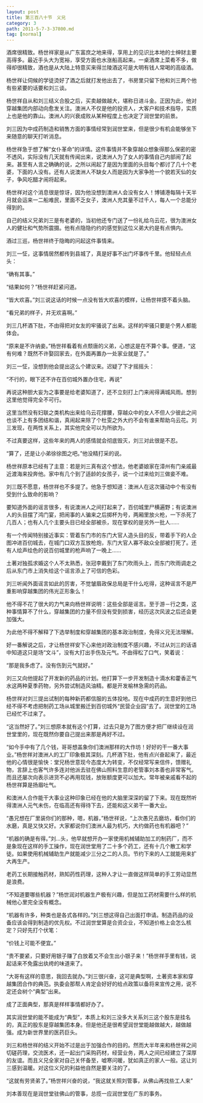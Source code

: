```yaml
---
layout: post
title: 第三百八十节　义兄
category: 3
path: 2011-5-7-3-37800.md
tag: [normal]
---
```


酒席很精致。杨世祥家是从广东富庶之地来得，享用上的见识比本地的士绅财主要高得多。最近手头大为宽裕，享受方面也水涨船高起来。一桌酒席上菜肴不多，做得却很精致，酒也是从大陆上特意买来得兰陵酒这可是大明有钱人常喝的高级酒。

杨世祥让伺候的学徒烫好了酒之后就打发他出去了，书房里只留下他和刘三两个他有些紧要的话要和刘三谈。

杨世祥自从和刘三结义合股之后，买卖越做越大，堪称日进斗金。正因为此，他对穿越集团内部动向愈发关注。澳洲人不仅是他的投资人，大客户和技术指导，实质上也是他的靠山。澳洲人的兴衰成败从某种程度上也决定了润世堂的前景。

刘三因为中成药制造和销售方面的事情经常到润世堂来，但是很少有机会能够坐下来随意的聊天打听消息。

杨世祥急于想了解“女仆革命”的详情。这件事情并不象穿越众想象得那么保密的密不透风，实际没有几天就有传闻出来，说澳洲人为了女人的事情自己内部闹了起来。甚至有人言之确确的说，之所以闹起了是因为里面的头目每个都讨了几十个老婆，下面的人没有。还有人说澳洲人不缺女人而是因为大家争抢一个貌若天仙的女子，争风吃醋才闹将起来。

杨世祥对这个消息很是惊讶，因为他没想到澳洲人会没有女人！博铺港每隔十天半月就会运来一二船难民，里面不乏女子，澳洲人充其量不过千人，每人一个总能分得到的。

自己的结义兄弟刘三是有老婆的，当初他还专门送了一份礼给乌云花，很为澳洲女人的健壮和气势所震摄。他有点隐隐约约的感觉到这位义弟大约是有点惧内。

酒过三巡，杨世祥终于隐晦的问起这件事情来。

刘三一怔，这事情居然都传到县城了，真是好事不出门坏事传千里。他轻轻点点头：

“确有其事。”

“结果如何？”杨世祥赶紧问道。

“皆大欢喜。”刘三说这话的时候一点没有皆大欢喜的模样，让杨世祥摸不着头脑。

“看兄弟的样子，并无欢喜啊。”

刘三几杯酒下肚，不由得把对女友的牢骚说了出来。这样的牢骚只要是个男人都能体会。

“原来是不许纳妾。”杨世祥看着有点颓唐的义弟，心想这是在不算个事。便道，“这有何难？既然不许娶回家去，在外面再置办一处家业就是了。”

刘三一怔，没想到他会提出这么个建议来。迟疑了下才摇摇头：

“不行的，眼下还不许在百仞城外置办住宅，再说”

再说这种胆大妄为之事要是给老婆知道了，还不立刻打上门来闹得满城风雨。想到这里他觉得完全不可行。

这里当然没有妇联之类机构出来给乌云花撑腰，穿越众中的女人不但人少彼此之间也谈不上有多团结和谐，真闹起来除了个杜雯之外大约不会有谁来帮助乌云花。刘三发现，在两性关系上，其实他完全可以为所欲为。

不过真要这样，这些年来的两人的感情就会彻底毁灭，刘三对此很是不忍。

“算了，还是让小弟徐徐图之吧。”他没精打采的说。

杨世祥原本已经有了主意：若是刘三真有这个想法，他老婆娘家在漳州有门亲戚最近渡海来投奔他。家中有几个到了适龄的女孩子，说一个过来给刘三做妾不难。

刘三既不愿意，杨世祥也不多提了。他急于想知道：澳洲人在这次骚动中个有没有受到什么致命的影响？

要知道外面的谣言很多，有说澳洲人之间打起来了，百仞城里尸横遍野；有说澳洲人的头目摆了鸿门宴，把闹事的人骗来之后掷杯为号，两厢里放火枪，一下杀死了几百人；也有人几个主要头目已经全部被杀，现在掌权的是另外一批人……

有一个传闻特别接近事实：管着东门市的东门大官人造头目的反，带着手下的人企图冲进百仞城去，在城门口双方互放枪炮，东门大官人寡不敌众全部被打死了。还有人绘声绘色的说百仞城里的枪声响了一晚上……

土著对独孤求婚这个人不太熟悉，张冠李戴到了东门吹雨头上，而东门吹雨调走之后从东门市上消失给这个谣言添上了可信的色彩。

刘三听闻外面谣言如此的厉害，不觉皱眉政保总局是干什么吃得，这种谣言不是严重影响穿越集团的伟光正形象么！

他不得不花了很大的力气来向杨世祥说明：这些全部是谣言。至于游－行之类，这种事情算不了什么，穿越集团的力量不但没有受到损害，经历这次风波之后还会更加强大。

为此他不得不解释了下选举制度和穿越集团的基本政治制度，免得义兄无法理解。

好一番解说之后，才让杨世祥安下心来他对政治制度不感兴趣，不过从刘三的话语中知道这只是场“文斗”，没有大打出手伤及元气。不由得松了口气，笑着说：

“那是我多虑了。没有伤到元气就好。”

刘三又向他提起了开发新的药品的计划。他打算下一步开发制造十滴水和藿香正气水这两种夏季药物，另外尝试制造风油精。都是开发榆林急需的药品。

杨世祥对刘三提出试制的每种新药都信服的五体投地。现在中成药的生意好到他已经不得不考虑把制药工场从城里搬迁到百仞城外“民营企业园”去了。润世堂的工场已经忙不过来了。

“这当然好了。”刘三想原本就有这个打算，过去只是为了图方便才把厂继续设在润世堂里的，现在既然你要自己提出来那是再好不过。

“如今手中有了几个钱，哥哥想盖象你们澳洲那样的大作坊！好好的干一番大事业。”杨世祥对澳洲人的工厂印象极其深刻。几杯酒下肚，他有点兴奋起来了，最近他的心情很是愉快：堂兄杨世意现今态度大为转变，不仅经常写来信件，馈赠礼物，言辞上也客气许多连对他派去驻在佛山照料生意的老管事刘本善也非常客气。而且还屡次向表示进货不必再用现钱，放账额度更可以加大。常年被亲戚看不起的杨世祥算是扬眉吐气。

和澳洲人合作能干大事业这种印象已经在他的大脑里深深的留了下来。现在既然听得澳洲人元气未伤，在临高还有得待下去，还能和这义弟干一番大业。

“愚兄想在厂里装你们的那种，嗯，机器，”杨世祥说，“上次愚兄去磨坊，看你们的水磨，真是又快又好。大家都说你们澳洲人最为机巧，大约做药也有机器吧？”

“机器的确是有得。”刘…头，他早就想开办一家使用机械辅助加工的制药厂，而不是象现在这样的手工操作，现在润世堂用了二十多个药工，还有十几个散工和学徒。如果使用机械辅助生产就能减少三分之二的人员。节约下来的人工就能用来扩大再生产。

老药工长期接触药材，熟知药性药理，这种人才让一直做这样简单的手工劳动显然是浪费。

“不知道要哪些机器？”杨世润对机器生产极有兴趣，但是加工药材需要什么样的机械他心里完全没有概念。

“机器有许多，种类也是各式各样的。”刘三想这得自己出面打申请。制造药品的设备应该会得到制造的优先权。不过润世堂算是合资企业，不知道价格上会怎么核定？只好先打个伏笔：

“价钱上可能不便宜。”

“贵不要紧，只要好用银子赚了白放着又不会生出小银子来！”杨世祥手里有钱，说起话来不免露出纨绔的味道来了。

“大哥有这样的意思，我回去就办。”刘三很兴奋，这可是典型啊，土著资本家和穿越集团合作的典范。执委会那帮人肯定会好好的给点政策以备将来宣传之用，说不定还会树个“典型”出来。

成了正面典型，那真是样样事情都好办了。

其实润世堂的能不能成为“典型”，本质上和刘三没多大关系刘三这个股东是挂名的，真正的股东是穿越集团本身。但是他还是很希望润世堂能越做越大，越做越强。成为新世界里的医药巨头。

刘三和杨世祥的结义开始不过是出于加强合作的目的。然而大半年来和杨世祥之间切磋药理，交流医术，还一起出门采购药材，经营业务，两人之间已经建立了深厚的友谊。而且义兄全家对自己关怀备至，嘘寒问暖，犹如真正的家人一般。这让刘三感到温暖。对这位义兄的利益他自然是要关注的了。

“这就有劳贤弟了。”杨世祥兴奋的说，“我这就关照刘管事，从佛山再找些工人来”

刘本善现在是润世堂驻佛山的管事，总揽一应润世堂在广东的事务。